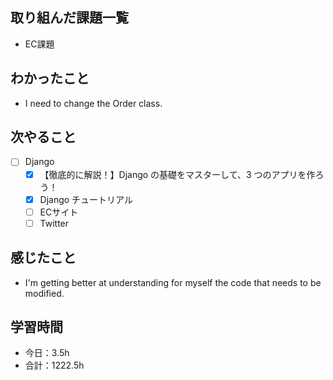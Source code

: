 ## 取り組んだ課題一覧
- EC課題   

## わかったこと
- I need to change the Order class.

## 次やること
- [ ] Django
   - [x] 【徹底的に解説！】Django の基礎をマスターして、3 つのアプリを作ろう！
   - [x] Django チュートリアル
   - [ ] ECサイト
   - [ ] Twitter

## 感じたこと
- I'm getting better at understanding for myself the code that needs to be modified.

## 学習時間

- 今日：3.5h
- 合計：1222.5h